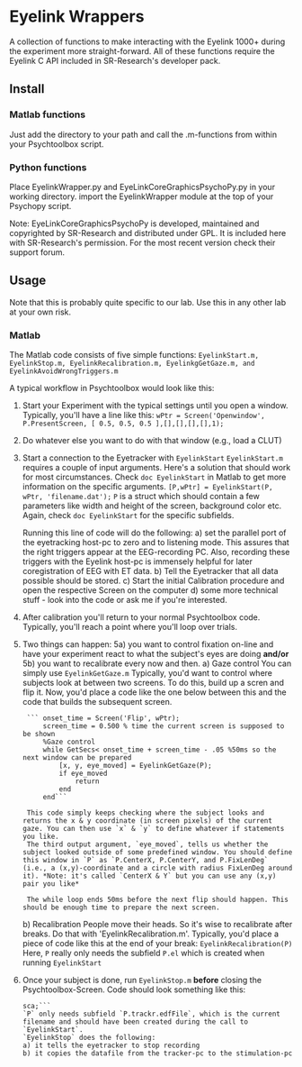 # Eyelink Wrappers

A collection of functions to make interacting with the Eyelink 1000+ 
during the experiment more straight-forward.
All of these functions require the Eyelink C API included in SR-Research's
developer pack.

## Install

### Matlab functions

Just add the directory to your path and call the .m-functions from within
your Psychtoolbox script.

### Python functions

Place EyelinkWrapper.py and EyeLinkCoreGraphicsPsychoPy.py in your working directory.
import the EyelinkWrapper module at the top of your Psychopy script.

Note: EyeLinkCoreGraphicsPsychoPy is developed, maintained and copyrighted by SR-Research and distributed under GPL. It is included here with SR-Research's permission. For the most recent version check their support forum.

## Usage

Note that this is probably quite specific to our lab. Use this in any other lab at your own risk.

### Matlab
The Matlab code consists of five simple functions: `EyelinkStart.m, EyelinkStop.m, EyelinkRecalibration.m, EyelinkgGetGaze.m, and EyelinkAvoidWrongTriggers.m`

A typical workflow in Psychtoolbox would look like this:

1. Start your Experiment with the typical settings until you open a window. Typically, you'll have a line like this:
	`wPtr = Screen('Openwindow', P.PresentScreen, [ 0.5, 0.5, 0.5 ],[],[],[],[],1);`
2. Do whatever else you want to do with that window (e.g., load a CLUT)
3. Start a connection to the Eyetracker with `EyelinkStart`
	`EyelinkStart.m` requires a couple of input arguments. Here's a solution that should work for most circumstances. Check `doc EyelinkStart` in Matlab to get more information on the specific arguments.
	`[P,wPtr] = EyelinkStart(P, wPtr, 'filename.dat');`
	`P` is a struct which should contain a few parameters like width and height of the screen, background color etc. Again, check `doc EyelinkStart` for the specific subfields.
	
	Running this line of code will do the following:
	a) set the parallel port of the eyetracking host-pc to zero and to listening mode. This assures that the right triggers appear at the EEG-recording PC. Also, recording these triggers with the Eyelink host-pc is immensely helpful for later coregistration of EEG with ET data.
	b) Tell the Eyetracker that all data possible should be stored.
	c) Start the initial Calibration procedure and open the respective Screen on the computer
	d) some more technical stuff - look into the code or ask me if you're interested.
4. After calibration you'll return to your normal Psychtoolbox code. Typically, you'll reach a point where you'll loop over trials. 
5. Two things can happen: 5a) you want to control fixation on-line and have your experiment react to what the subject's eyes are doing **and/or** 5b) you want to recalibrate every now and then.
	a) Gaze control
		You can simply use `EyelinkGetGaze.m` 
		Typically, you'd want to control where subjects look at between two screens. To do this, build up a scren and flip it. Now, you'd place a code like the one below between this and the code that builds the subsequent screen.
		
		``` onset_time = Screen('Flip', wPtr);
			screen_time = 0.500 % time the current screen is supposed to be shown
			%Gaze control
			while GetSecs< onset_time + screen_time - .05 %50ms so the next window can be prepared
				[x, y, eye_moved] = EyelinkGetGaze(P);
				if eye_moved
					return
				end
			end```
			
		This code simply keeps checking where the subject looks and returns the x & y coordinate (in screen pixels) of the current gaze. You can then use `x` & `y` to define whatever if statements you like.
		The third output argument, `eye_moved`, tells us whether the subject looked outside of some predefined window. You should define this window in `P` as `P.CenterX, P.CenterY, and P.FixLenDeg` (i.e., a (x,y)-coordinate and a circle with radius FixLenDeg around it). *Note: it's called `CenterX & Y` but you can use any (x,y) pair you like*
		
		The while loop ends 50ms before the next flip should happen. This should be enough time to prepare the next screen.
	b) Recalibration
		People move their heads. So it's wise to recalibrate after breaks. Do that with 'EyelinkRecalibration.m'.
		Typically, you'd place a piece of code like this at the end of your break:
		`EyelinkRecalibration(P)`
		Here, `P` really only needs the subfield `P.el` which is created when running `EyelinkStart`
6. Once your subject is done, run `EyelinkStop.m` **before** closing the Psychtoolbox-Screen.
	Code should look something like this:
	```EyelinkStop(P);
	sca;```
	`P` only needs subfield `P.trackr.edfFile`, which is the current filename and should have been created during the call to `EyelinkStart`.
	`EyelinkStop` does the following:
	a) it tells the eyetracker to stop recording
	b) it copies the datafile from the tracker-pc to the stimulation-pc